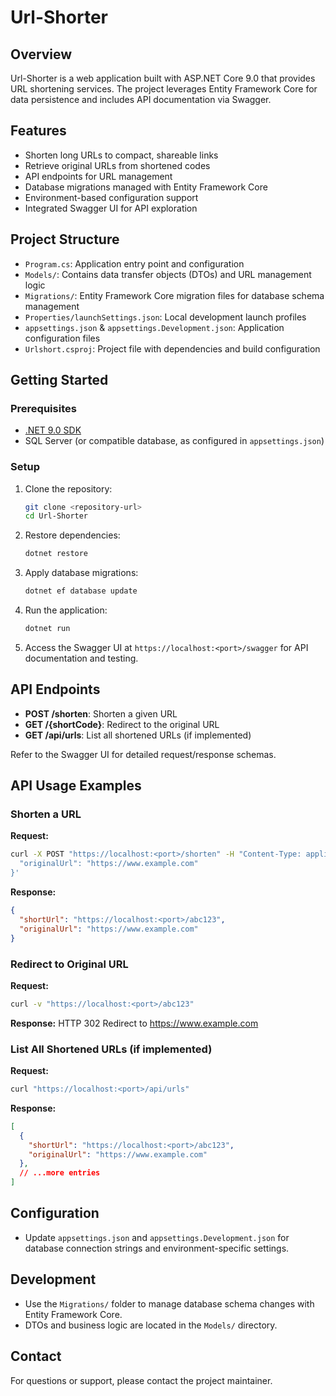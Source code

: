 # Url-Shorter

## Overview
Url-Shorter is a web application built with ASP.NET Core 9.0 that provides URL shortening services. The project leverages Entity Framework Core for data persistence and includes API documentation via Swagger.

## Features
- Shorten long URLs to compact, shareable links
- Retrieve original URLs from shortened codes
- API endpoints for URL management
- Database migrations managed with Entity Framework Core
- Environment-based configuration support
- Integrated Swagger UI for API exploration

## Project Structure
- `Program.cs`: Application entry point and configuration
- `Models/`: Contains data transfer objects (DTOs) and URL management logic
- `Migrations/`: Entity Framework Core migration files for database schema management
- `Properties/launchSettings.json`: Local development launch profiles
- `appsettings.json` & `appsettings.Development.json`: Application configuration files
- `Urlshort.csproj`: Project file with dependencies and build configuration

## Getting Started
### Prerequisites
- [.NET 9.0 SDK](https://dotnet.microsoft.com/download/dotnet/9.0)
- SQL Server (or compatible database, as configured in `appsettings.json`)

### Setup
1. Clone the repository:
   ```sh
   git clone <repository-url>
   cd Url-Shorter
   ```
2. Restore dependencies:
   ```sh
   dotnet restore
   ```
3. Apply database migrations:
   ```sh
   dotnet ef database update
   ```
4. Run the application:
   ```sh
   dotnet run
   ```
5. Access the Swagger UI at `https://localhost:<port>/swagger` for API documentation and testing.

## API Endpoints
- **POST /shorten**: Shorten a given URL
- **GET /{shortCode}**: Redirect to the original URL
- **GET /api/urls**: List all shortened URLs (if implemented)

Refer to the Swagger UI for detailed request/response schemas.

## API Usage Examples

### Shorten a URL
**Request:**
```bash
curl -X POST "https://localhost:<port>/shorten" -H "Content-Type: application/json" -d '{
  "originalUrl": "https://www.example.com"
}'
```
**Response:**
```json
{
  "shortUrl": "https://localhost:<port>/abc123",
  "originalUrl": "https://www.example.com"
}
```

### Redirect to Original URL
**Request:**
```bash
curl -v "https://localhost:<port>/abc123"
```
**Response:**
HTTP 302 Redirect to https://www.example.com

### List All Shortened URLs (if implemented)
**Request:**
```bash
curl "https://localhost:<port>/api/urls"
```
**Response:**
```json
[
  {
    "shortUrl": "https://localhost:<port>/abc123",
    "originalUrl": "https://www.example.com"
  },
  // ...more entries
]
```

## Configuration
- Update `appsettings.json` and `appsettings.Development.json` for database connection strings and environment-specific settings.

## Development
- Use the `Migrations/` folder to manage database schema changes with Entity Framework Core.
- DTOs and business logic are located in the `Models/` directory.

## Contact
For questions or support, please contact the project maintainer.

